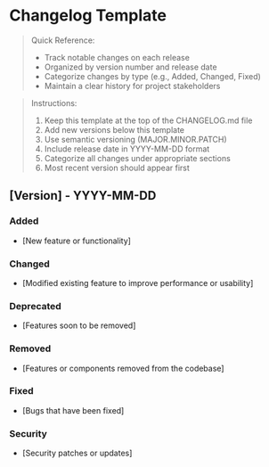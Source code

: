 # Changelog Template

> Quick Reference:
> - Track notable changes on each release
> - Organized by version number and release date
> - Categorize changes by type (e.g., Added, Changed, Fixed)
> - Maintain a clear history for project stakeholders

> Instructions:
> 1. Keep this template at the top of the CHANGELOG.md file
> 2. Add new versions below this template
> 3. Use semantic versioning (MAJOR.MINOR.PATCH)
> 4. Include release date in YYYY-MM-DD format
> 5. Categorize all changes under appropriate sections
> 6. Most recent version should appear first

## [Version] - YYYY-MM-DD
### Added
- [New feature or functionality]

### Changed
- [Modified existing feature to improve performance or usability]

### Deprecated
- [Features soon to be removed]

### Removed
- [Features or components removed from the codebase]

### Fixed
- [Bugs that have been fixed]

### Security
- [Security patches or updates]